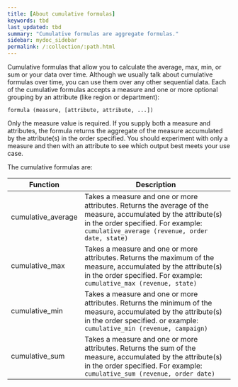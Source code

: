 ```yaml
---
title: [About cumulative formulas]
keywords: tbd
last_updated: tbd
summary: "Cumulative formulas are aggregate formulas."
sidebar: mydoc_sidebar
permalink: /:collection/:path.html
---
```

Cumulative formulas that allow you to calculate the average, max, min, or sum or
your data over time. Although we usually talk about cumulative formulas over
time, you can use them over any other sequential data. Each of the cumulative
formulas accepts a measure and one or more optional grouping by an attribute
(like region or department):

```
formula (measure, [attribute, attribute, ...])
```

Only the measure value is required. If you supply both a measure and attributes,
the formula returns the aggregate of the measure accumulated by the attribute(s)
in the order specified. You should experiment with only a measure and then with
an attribute to see which output best meets your use case.


The cumulative formulas are:

|Function|Description|
|--------|-----------|
|cumulative_average|Takes a measure and one or more attributes. Returns the average of the measure, accumulated by the attribute(s) in the order specified. For example: `cumulative_average (revenue, order date, state)`|
|cumulative_max|Takes a measure and one or more attributes. Returns the maximum of the measure, accumulated by the attribute(s) in the order specified. For example: `cumulative_max (revenue, state)`|
|cumulative_min|Takes a measure and one or more attributes. Returns the minimum of the measure, accumulated by the attribute(s) in the order specified. or example: `cumulative_min (revenue, campaign)`|
|cumulative_sum|Takes a measure and one or more attributes. Returns the sum of the measure, accumulated by the attribute(s) in the order specified. For example:  `cumulative_sum (revenue, order date)`|
